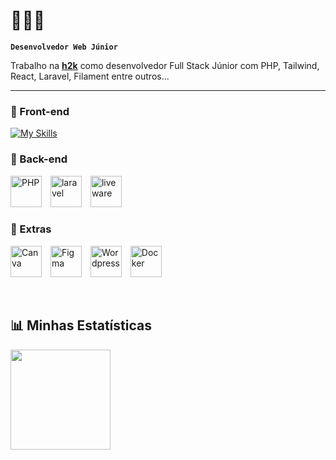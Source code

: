 # 🚀🤖📘 

**`Desenvolvedor Web Júnior`**

Trabalho na **[h2k](https://h2k.com.br)** como desenvolvedor Full Stack Júnior com PHP, Tailwind, React, Laravel, Filament entre outros...


---

### 🤩​ Front-end

[![My Skills](https://skillicons.dev/icons?i=js,html,css,javascript)](https://skillicons.dev)

### 🤖​ Back-end

<p>
<img src="https://cdn.jsdelivr.net/gh/devicons/devicon@latest/icons/php/php-original.svg" alt="PHP" title="PHP" width="50px" style="margin-right: 10px;" />
<img src="https://cdn.jsdelivr.net/gh/devicons/devicon@latest/icons/laravel/laravel-original.svg" title="laravel" width="50px" style="margin-right: 10px;" />
<img src="https://cdn.jsdelivr.net/gh/devicons/devicon@latest/icons/livewire/livewire-original-wordmark.svg" title="liveware" width="50px" style="margin-right: 10px;" />
  
</p>

### 🚀​ Extras 
<p alingh="left">
  <img src="https://cdn.jsdelivr.net/gh/devicons/devicon@latest/icons/canva/canva-original.svg" title="Canva" width="50px" style="margin-right: 10px;" />
  <img src="https://cdn.jsdelivr.net/gh/devicons/devicon@latest/icons/figma/figma-original.svg" title="Figma" width="50px" style="margin-right: 10px;" />
  <img src="https://cdn.jsdelivr.net/gh/devicons/devicon@latest/icons/wordpress/wordpress-original.svg" title="Wordpress" width="50px" style="margin-right: 10px;" />
  <img src="https://cdn.jsdelivr.net/gh/devicons/devicon@latest/icons/docker/docker-original-wordmark.svg" title="Docker" width="50px" style="margin-right: 10px;" />
  

</p>
<br/>

## 📊 Minhas Estatísticas

<p align="left">
  
  <img src="https://github-readme-stats-teal-sigma.vercel.app/api/top-langs/?username=alexandrecardos0&layout=compact&langs_count=8&hide_border=true&theme=transparent&cache_seconds=21600" height="160" />
 
</p>
















           


<br/>   
<br/>



<!--
**alexandrecardos0/alexandrecardos0** is a ✨ _special_ ✨ repository because its `README.md` (this file) appears on your GitHub profile.

Here are some ideas to get you started:

- 🔭 I’m currently working on ...
- 🌱 I’m currently learning ...
- 👯 I’m looking to collaborate on ...
- 🤔 I’m looking for help with ...
- 💬 Ask me about ...
- 📫 How to reach me: ...
- 😄 Pronouns: ...
- ⚡ Fun fact: ...
-->
